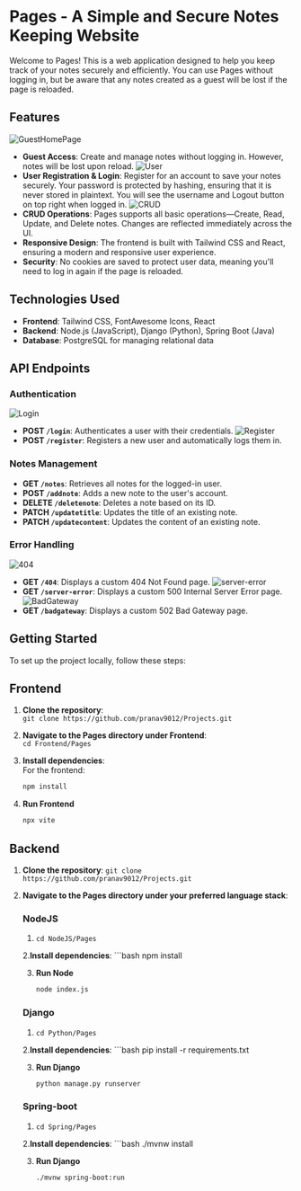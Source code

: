 # Pages - A Simple and Secure Notes Keeping Website

Welcome to Pages! This is a web application designed to help you keep track of your notes securely and efficiently. You can use Pages without logging in, but be aware that any notes created as a guest will be lost if the page is reloaded.

## Features
 ![GuestHomePage](readme_assests/logoutHome.png)
- **Guest Access**: Create and manage notes without logging in. However, notes will be lost upon reload.
 ![User](readme_assests/user.png)
- **User Registration & Login**: Register for an account to save your notes securely. Your password is protected by hashing, ensuring that it is never stored in plaintext. You will see the username and Logout button on top right when logged in.
 ![CRUD](readme_assests/addPage.png)
- **CRUD Operations**: Pages supports all basic operations—Create, Read, Update, and Delete notes. Changes are reflected immediately across the UI.
- **Responsive Design**: The frontend is built with Tailwind CSS and React, ensuring a modern and responsive user experience.
- **Security**: No cookies are saved to protect user data, meaning you'll need to log in again if the page is reloaded.

## Technologies Used

- **Frontend**: Tailwind CSS, FontAwesome Icons, React
- **Backend**: Node.js (JavaScript), Django (Python), Spring Boot (Java)
- **Database**: PostgreSQL for managing relational data

## API Endpoints

### Authentication
 ![Login](readme_assests/login.png)
- **POST `/login`**: Authenticates a user with their credentials.
![Register](readme_assests/register.png)
- **POST `/register`**: Registers a new user and automatically logs them in.

### Notes Management
- **GET `/notes`**: Retrieves all notes for the logged-in user.
- **POST `/addnote`**: Adds a new note to the user's account.
- **DELETE `/deletenote`**: Deletes a note based on its ID.
- **PATCH `/updatetitle`**: Updates the title of an existing note.
- **PATCH `/updatecontent`**: Updates the content of an existing note.

### Error Handling
 ![404](readme_assests/404.png)
- **GET `/404`**: Displays a custom 404 Not Found page.
![server-error](readme_assests/serverError.png)
- **GET `/server-error`**: Displays a custom 500 Internal Server Error page.
![BadGateway](readme_assests/badgateway.png)
- **GET `/badgateway`**: Displays a custom 502 Bad Gateway page.

## Getting Started

To set up the project locally, follow these steps:
 
## Frontend
1. **Clone the repository**:  
   `git clone https://github.com/pranav9012/Projects.git`

2. **Navigate to the Pages directory under Frontend**:  
   `cd Frontend/Pages`

3. **Install dependencies**:  
   For the frontend:
   ```bash
   npm install

4. **Run Frontend**
    ```bash
    npx vite

## Backend
1. **Clone the repository**:
   `git clone https://github.com/pranav9012/Projects.git`

2. **Navigate to the Pages directory under your preferred language stack**:
   
   ### NodeJS
    1. `cd NodeJS/Pages`
    
    2.**Install dependencies**:
        ```bash
        npm install

    3. **Run Node**
        ```bash
        node index.js

    ### Django
    1. `cd Python/Pages`
    
    2.**Install dependencies**:
        ```bash
        pip install -r requirements.txt

    3. **Run Django**
        ```bash
        python manage.py runserver
    
    ### Spring-boot
    1. `cd Spring/Pages`
    
    2.**Install dependencies**:
        ```bash
        ./mvnw install

    3. **Run Django**
        ```bash
        ./mvnw spring-boot:run